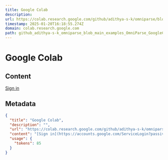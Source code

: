```yaml
---
title: Google Colab
description: 
url: https://colab.research.google.com/github/adithya-s-k/omniparse/blob/main/examples/OmniParse_GoogleColab.ipynb
timestamp: 2025-01-20T16:18:55.274Z
domain: colab.research.google.com
path: github_adithya-s-k_omniparse_blob_main_examples_OmniParse_GoogleColab.ipynb
---
```


# Google Colab



## Content

[Sign in](https://accounts.google.com/ServiceLogin?passive=true&continue=https%3A%2F%2Fcolab.research.google.com%2Fgithub%2Fadithya-s-k%2Fomniparse%2Fblob%2Fmain%2Fexamples%2FOmniParse_GoogleColab.ipynb&ec=GAZAqQM)

## Metadata

```json
{
  "title": "Google Colab",
  "description": "",
  "url": "https://colab.research.google.com/github/adithya-s-k/omniparse/blob/main/examples/OmniParse_GoogleColab.ipynb",
  "content": "[Sign in](https://accounts.google.com/ServiceLogin?passive=true&continue=https%3A%2F%2Fcolab.research.google.com%2Fgithub%2Fadithya-s-k%2Fomniparse%2Fblob%2Fmain%2Fexamples%2FOmniParse_GoogleColab.ipynb&ec=GAZAqQM)",
  "usage": {
    "tokens": 85
  }
}
```
